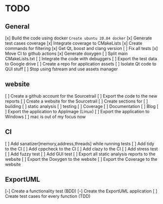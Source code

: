 # TODO

## General

[x] Build the code using docker `Create ubuntu 20.04 docker`
[x] Generate test cases coverage
[x] Integrate coverage to CMakeLists
[x] Create commands for filtering
[x] Get Qt, boost and clang version
[ ] Fix all tests
[x] Move CI to github actions
[x] Generate doxygen
[ ] Split main CMakeLists.txt
[ ] Integrate the code with debuggers
[ ] Export the test data to Google drive
[ ] Create a repo for application assets
[ ] Isolate Qt code to QUI stuff
[ ] Stop using fstream and use assets manager

## website

[ ] Create a github account for the Sourcetrail
[ ] Export the code to the new reports
[ ] Create a website for the Sourcetrail
[ ] Create sections for
  [ ] building
  [ ] static analysis
  [ ] testing
  [ ] Coverage
  [ ] Documentation
  [ ] Blog
[ ] Export the application to AppImage (Linux)
[ ] Export the application to Windows
[ ] mac is out of my focus now

## CI

[ ] Add sanatizer[memory,address,threads] while running tests
[ ] Add tidy to the CI
[ ] Add cppcheck to the CI
[ ] Add clazy to the CI
[ ] Add stress test
[ ] Add fuzzy test
[ ] Add GUI test
[ ] Export all static analysis reports to the website
[ ] Export the Doxygen to the website
[ ] Export the Coverage to the website

## ExportUML

[-] Create a functionality test (BDD)
[-] Create the ExportUML application
[ ] Create test cases for every function (TDD)


